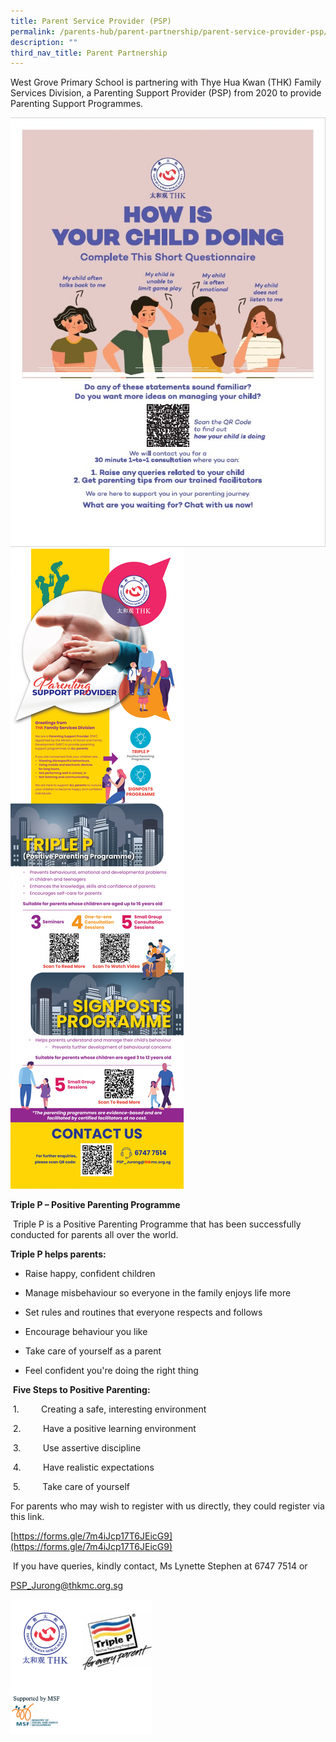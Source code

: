 ```yaml
---
title: Parent Service Provider (PSP)
permalink: /parents-hub/parent-partnership/parent-service-provider-psp/
description: ""
third_nav_title: Parent Partnership
---
```

West Grove Primary School is partnering with Thye Hua Kwan (THK) Family Services Division, a Parenting Support Provider (PSP) from 2020 to provide Parenting Support Programmes.



![](/images/Until%202022_Pictures/THK%20PSP%20-%20How%20Is%20Your%20Child%20Doing%20Questionnaire.jpg)
![](/images/Until%202022_Pictures/THK%20FSD%20-%20PSP%20Poster.jpg)

**Triple P – Positive Parenting Programme**   

 Triple P is a Positive Parenting Programme that has been successfully conducted for parents all over the world.   

  

**Triple P helps parents:** 

* Raise happy, confident children 

* Manage misbehaviour so everyone in the family enjoys life more 

* Set rules and routines that everyone respects and follows 

* Encourage behaviour you like 
* Take care of yourself as a parent 

* Feel confident you're doing the right thing   

  

 **Five Steps to Positive Parenting:** 

 1.         Creating a safe, interesting environment 

 2.         Have a positive learning environment 

 3.         Use assertive discipline 

 4.         Have realistic expectations 

 5.         Take care of yourself   

  

For parents who may wish to register with us directly, they could register via this link.  

[https://forms.gle/7m4iJcp17T6JEicG9](https://forms.gle/7m4iJcp17T6JEicG9)

  

 If you have queries, kindly contact, Ms Lynette Stephen at 6747 7514 or 

[PSP\_Jurong@thkmc.org.sg](mailto:PSP_Jurong@thkmc.org.sg)

<img src="/images/Until%202022_Pictures/psp.png" 
     style="width:45%">
